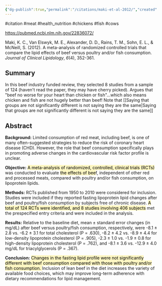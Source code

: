 ```yaml
---
{"dg-publish":true,"permalink":"/citations/maki-et-al-2012/","created":"2024-04-22T12:51:33.000+01:00","updated":"2025-09-28T23:47:39.563+01:00"}
---
```


#citation #meat #health_nutrition  #chickens #fish #cows 

https://pubmed.ncbi.nlm.nih.gov/22836072/

Maki, K. C., Van Elswyk, M. E., Alexander, D. D., Rains, T. M., Sohn, E. L., & McNeill, S. (2012). A meta-analysis of randomized controlled trials that compare the lipid effects of beef versus poultry and/or fish consumption. _Journal of Clinical Lipidology_, _6_(4), 352-361.

## Summary
In this beef industry funded review, they selected 8 studies from a sample of 124 (haven't read the paper, they may have cherry picked). 
Argues that "beef no worse for your heart than chicken or fish"...which also means chicken and fish are not hugely better than beef! Note that [[Saying that groups are not significantly different is not saying they are the same\|Saying that groups are not significantly different is not saying they are the same]]

## Abstract
**Background:** Limited consumption of red meat, including beef, is one of many often-suggested strategies to reduce the risk of coronary heart disease (CHD). However, the role that beef consumption specifically plays in promoting adverse changes in the cardiovascular risk factor profile is unclear.

**Objective:** <mark style="background: #FFF3A3A6;">A meta-analysis of randomized, controlled, clinical trials (RCTs)</mark> was conducted to evaluate <mark style="background: #FFF3A3A6;">the effects of bee</mark>f, independent of other red and processed meats, compared with poultry and/or fish consumption, on lipoprotein lipids.

**Methods:** RCTs published from 1950 to 2010 were considered for inclusion. Studies were included if they reported fasting lipoprotein lipid changes after beef and poultry/fish consumption by subjects free of chronic disease. <mark style="background: #FFF3A3A6;">A total of 124 RCTs were identified, and 8 studies involving 406 subjects</mark> met the prespecified entry criteria and were included in the analysis.

**Results:** Relative to the baseline diet, mean ± standard error changes (in mg/dL) after beef versus poultry/fish consumption, respectively, were -8.1 ± 2.8 vs. -6.2 ± 3.1 for total cholesterol (P = .630), -8.2 ± 4.2 vs. -8.9 ± 4.4 for low-density lipoprotein cholesterol (P = .905), -2.3 ± 1.0 vs. -1.9 ± 0.8 for high-density lipoprotein cholesterol (P = .762), and -8.1 ± 3.6 vs. -12.9 ± 4.0 mg/dL for triacylglycerols (P = .367).

**Conclusion:** <mark style="background: #FFF3A3A6;">Changes in the fasting lipid profile were not significantly different with beef consumption compared with those with poultry and/or fish consumption. </mark>Inclusion of lean beef in the diet increases the variety of available food choices, which may improve long-term adherence with dietary recommendations for lipid management.

